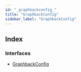 ```yaml
---
id: "_graphbackconfig_"
title: "GraphbackConfig"
sidebar_label: "GraphbackConfig"
---
```


## Index

### Interfaces

* [GraphbackConfig](../interfaces/_graphbackconfig_.graphbackconfig.md)
